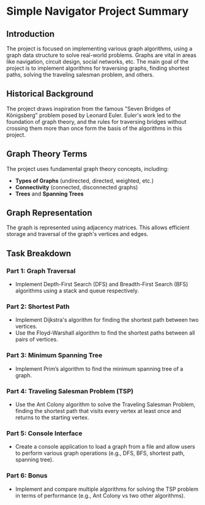 # Simple Navigator Project Summary

## Introduction
The project is focused on implementing various graph algorithms, using a graph data structure to solve real-world problems. Graphs are vital in areas like navigation, circuit design, social networks, etc. The main goal of the project is to implement algorithms for traversing graphs, finding shortest paths, solving the traveling salesman problem, and others.

## Historical Background
The project draws inspiration from the famous "Seven Bridges of Königsberg" problem posed by Leonard Euler. Euler's work led to the foundation of graph theory, and the rules for traversing bridges without crossing them more than once form the basis of the algorithms in this project.

## Graph Theory Terms
The project uses fundamental graph theory concepts, including:
- **Types of Graphs** (undirected, directed, weighted, etc.)
- **Connectivity** (connected, disconnected graphs)
- **Trees** and **Spanning Trees**

## Graph Representation
The graph is represented using adjacency matrices. This allows efficient storage and traversal of the graph's vertices and edges.

## Task Breakdown

### Part 1: Graph Traversal
- Implement Depth-First Search (DFS) and Breadth-First Search (BFS) algorithms using a stack and queue respectively.

### Part 2: Shortest Path
- Implement Dijkstra's algorithm for finding the shortest path between two vertices.
- Use the Floyd-Warshall algorithm to find the shortest paths between all pairs of vertices.

### Part 3: Minimum Spanning Tree
- Implement Prim’s algorithm to find the minimum spanning tree of a graph.

### Part 4: Traveling Salesman Problem (TSP)
- Use the Ant Colony algorithm to solve the Traveling Salesman Problem, finding the shortest path that visits every vertex at least once and returns to the starting vertex.

### Part 5: Console Interface
- Create a console application to load a graph from a file and allow users to perform various graph operations (e.g., DFS, BFS, shortest path, spanning tree).

### Part 6: Bonus
- Implement and compare multiple algorithms for solving the TSP problem in terms of performance (e.g., Ant Colony vs two other algorithms).
